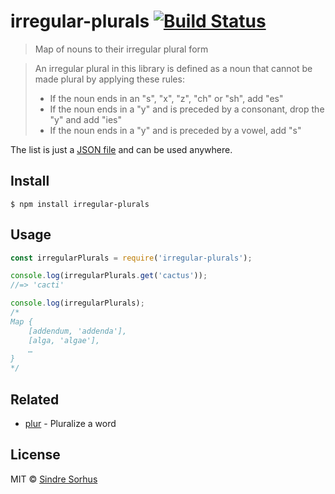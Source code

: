 # irregular-plurals [![Build Status](https://travis-ci.org/sindresorhus/irregular-plurals.svg?branch=master)](https://travis-ci.org/sindresorhus/irregular-plurals)

> Map of nouns to their irregular plural form


> An irregular plural in this library is defined as a noun that cannot be made plural by applying these rules:
> - If the noun ends in an "s", "x", "z", "ch" or "sh", add "es"
> - If the noun ends in a "y" and is preceded by a consonant, drop the "y" and add "ies"
> - If the noun ends in a "y" and is preceded by a vowel, add "s"

The list is just a [JSON file](irregular-plurals.json) and can be used anywhere.


## Install

```
$ npm install irregular-plurals
```


## Usage

```js
const irregularPlurals = require('irregular-plurals');

console.log(irregularPlurals.get('cactus'));
//=> 'cacti'

console.log(irregularPlurals);
/*
Map {
	[addendum, 'addenda'],
	[alga, 'algae'],
	…
}
*/
```


## Related

- [plur](https://github.com/sindresorhus/plur) - Pluralize a word


## License

MIT © [Sindre Sorhus](https://sindresorhus.com)
